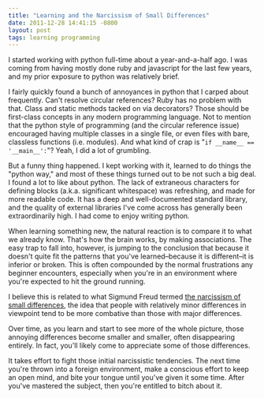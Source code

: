 ```yaml
---
title: "Learning and the Narcissism of Small Differences"
date: 2011-12-28 14:41:15 -0800
layout: post
tags: learning programming
---
```

I started working with python full-time about a year-and-a-half ago. I was coming from having mostly done ruby and javascript for the last few years, and my prior exposure to python was relatively brief.

I fairly quickly found a bunch of annoyances in python that I carped about frequently. Can't resolve circular references? Ruby has no problem with that. Class and static methods tacked on via decorators? Those should be first-class concepts in any modern programming language. Not to mention that the python style of programming (and the circular reference issue) encouraged having multiple classes in a single file, or even files with bare, classless functions (i.e. modules). And what kind of crap is "`if __name__ == '__main__':`"? Yeah, I did a lot of grumbling.

But a funny thing happened. I kept working with it, learned to do things the "python way," and most of these things turned out to be not such a big deal. I found a lot to like about python. The lack of extraneous characters for defining blocks (a.k.a. significant whitespace) was refreshing, and made for more readable code. It has a deep and well-documented standard library, and the quality of external libraries I've come across has generally been extraordinarily high. I had come to enjoy writing python.

When learning something new, the natural reaction is to compare it to what we already know. That's how the brain works, by making associations. The easy trap to fall into, however, is jumping to the conclusion that because it doesn't quite fit the patterns that you've learned–because it is different–it is inferior or broken. This is often compounded by the normal frustrations any beginner encounters, especially when you're in an environment where you're expected to hit the ground running.

I believe this is related to what Sigmund Freud termed [the narcissism of small differences](http://en.wikipedia.org/wiki/Narcissism_of_small_differences), the idea that people with relatively minor differences in viewpoint tend to be more combative than those with major differences.

Over time, as you learn and start to see more of the whole picture, those annoying differences become smaller and smaller, often disappearing entirely. In fact, you'll likely come to appreciate some of those differences.

It takes effort to fight those initial narcissistic tendencies. The next time you're thrown into a foreign environment, make a conscious effort to keep an open mind, and bite your tongue until you've given it some time. After you've mastered the subject, then you're entitled to bitch about it.
